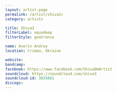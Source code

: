 ```yaml
---
layout: artist-page
permalink: /artist/shiva3/
category: artists

title: Shiva3
filterLabel: aquadeep
filterStyle: goatrance

name: Averin Andrey
location: Crimea, Ukraine

website: 
bandcamp: 
facebook: https://www.facebook.com/ShivaOmArtist
soundcloud: https://soundcloud.com/shiva3
soundcloud-id: 3035661
discogs: 
---
```

